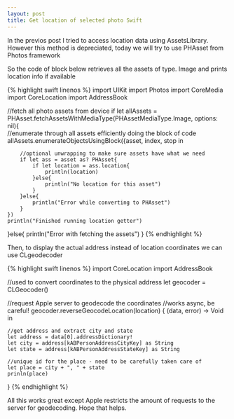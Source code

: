 ```yaml
---
layout: post
title: Get location of selected photo Swift
---
```


In the previos post I tried to access location data using AssetsLibrary. However this method is depreciated, today we will try to use PHAsset from Photos framework

So the code of block below retrieves all the assets of type. Image and prints location info if available


{% highlight swift linenos %}
import UIKit
import Photos
import CoreMedia
import CoreLocation
import AddressBook

//fetch all photo assets from device
if let allAssets = PHAsset.fetchAssetsWithMediaType(PHAssetMediaType.Image, options: nil){    
    //enumerate through all assets efficiently doing the block of code
    allAssets.enumerateObjectsUsingBlock({asset, index, stop in
        
        //optional unwrapping to make sure assets have what we need
        if let ass = asset as? PHAsset{
            if let location = ass.location{                
                println(location)                
            }else{
                println("No location for this asset")
            }
        }else{
            println("Error while converting to PHAsset")
        }
    })
    println("Finished running location getter")
}else{
    println("Error with fetching the assets")
}
{% endhighlight %}

Then, to display the actual address instead of location coordinates we can use CLgeodecoder 

{% highlight swift linenos %}
import CoreLocation
import AddressBook

//used to convert coordinates to the physical address
let geocoder = CLGeocoder()

//request Apple server to geodecode the coordinates
//works async, be careful!
geocoder.reverseGeocodeLocation(location) { (data, error) -> Void in
    
    //get address and extract city and state
    let address = data[0].addressDictionary!
    let city = address[kABPersonAddressCityKey] as String
    let state = address[kABPersonAddressStateKey] as String
    
    //unique id for the place - need to be carefully taken care of
    let place = city + ", " + state
    prinln(place)
}
{% endhighlight %}

All this works great except Apple restricts the amount of requests to the server for geodecoding. Hope that helps.
